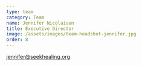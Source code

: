 ```yaml
---
type: team
category: Team
name: Jennifer Nicolaisen
title: Executive Director
image: /assets/images/team-headshot-jennifer.jpg
order: 8
---
```


<jennifer@seekhealing.org>
